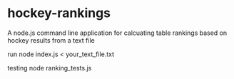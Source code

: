 # hockey-rankings
A node.js command line application for calcuating table rankings based on hockey results from a text file

run 
node index.js < your_text_file.txt

testing
node ranking_tests.js
